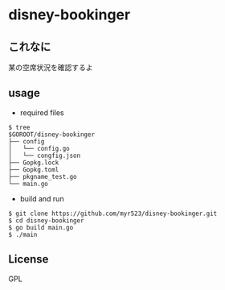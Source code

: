 # disney-bookinger

## これなに
某の空席状況を確認するよ
## usage
- required files
```
$ tree
$GOROOT/disney-bookinger
├── config
│   └── config.go
│   └── congfig.json
├── Gopkg.lock
├── Gopkg.toml
├── pkgname_test.go
└── main.go
```
- build and run
```
$ git clone https://github.com/myr523/disney-bookinger.git
$ cd disney-bookinger
$ go build main.go
$ ./main
```
## License
GPL